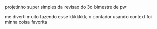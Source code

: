 projetinho super simples da revisao do 3o bimestre de pw

me diverti muito fazendo esse kkkkkkk, o contador usando context foi minha coisa favorita
